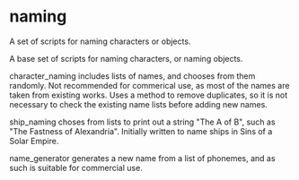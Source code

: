 # naming
A set of scripts for naming characters or objects.

A base set of scripts for naming characters, or naming objects.

character_naming includes lists of names, and chooses from them randomly. Not recommended for commerical use, as most of the names are taken from existing works. Uses a method to remove duplicates, so it is not necessary to check the existing name lists before adding new names.

ship_naming choses from lists to print out a string "The A of B", such as "The Fastness of Alexandria". Initially written to name ships in Sins of a Solar Empire.

name_generator generates a new name from a list of phonemes, and as such is suitable for commercial use.
